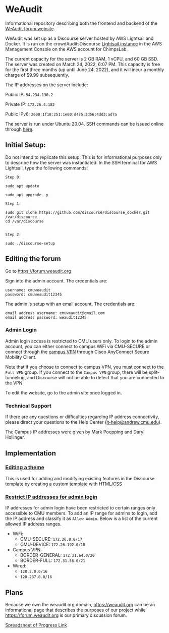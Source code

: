 # WeAudit
Informational repository describing both the frontend and backend of the [WeAudit forum website](https://forum.weaudit.org).

WeAudit was set up as a Discourse server hosted by AWS Lightsail and Docker.
It is run on the crowdAuditsDiscourse [Lightsail instance](https://lightsail.aws.amazon.com/ls/webapp/us-east-1/instances/crowdAuditsDiscourse/connect) in the AWS Management Console on the AWS account for ChimpsLab.  

The current capacity for the server is 2 GB RAM, 1 vCPU, and 60 GB SSD. The server was created on March 24, 2022, 6:07 PM. This capacity is free for the first three months (up until June 24, 2022), and it will incur a monthly charge of $9.99 subsequently.

The IP addresses on the server include:

Public IP: `54.234.130.2`

Private IP: `172.26.4.182`

Public IPv6: `2600:1f18:251:1e00:d475:3d56:4dd3:ad7a`

The server is run under Ubuntu 20.04. SSH commands can be issued online through [here](https://lightsail.aws.amazon.com/ls/remote/us-east-1/instances/crowdAuditsDiscourse/terminal?protocol=ssh).

## Initial Setup:

Do not intend to replicate this setup. This is for informational purposes only to describe how the server was instantiated. In the SSH terminal for AWS Lightsail, type the following commands:

```
Step 0:

sudo apt update 

sudo apt upgrade -y 

Step 1:

sudo git clone https://github.com/discourse/discourse_docker.git /var/discourse
cd /var/discourse


Step 2:

sudo ./discourse-setup
```

## Editing the forum

Go to https://forum.weaudit.org

Sign into the admin account. The credentials are:
```
username: cmuweaudit
password: cmuweaudit12345
```

The admin is setup with an email account. The credentials are:
```
email address username: cmuweaudit@gmail.com
email address password: weaudit12345
```

### Admin Login

Admin login access is restricted to CMU users only. To login to the admin account, you can either connect to campus WiFi via CMU-SECURE or connect through the [campus VPN](https://www.cmu.edu/computing/services/endpoint/network-access/vpn/) through Cisco AnyConnect Secure Mobility Client.

Note that if you choose to connect to campus VPN, you must connect to the `Full VPN` group. If you connect to the `Campus VPN` group, there will be split-tunneling, and Discourse will not be able to detect that you are connected to the VPN.

To edit the website, go to the admin site once logged in.

### Technical Support

If there are any questions or difficulties regarding IP address connectivity, please direct your questions to the Help Center (it-help@andrew.cmu.edu).

The Campus IP addresses were given by Mark Poepping and Daryl Hollinger.

## Implementation

### [Editing a theme](https://forum.weaudit.org/admin/customize/themes) 

This is used for adding and modifying existing features in the Discourse template by creating a custom template with HTML/CSS

### [Restrict IP addresses for admin login](https://forum.weaudit.org/admin/logs/screened_ip_addresses)

IP addresses for admin login have been restricted to certain ranges only accessible to CMU members. To add an IP range for admins to login, add the IP address and classify it as `Allow Admin`. Below is a list of the current allowed IP address ranges.

* WiFi:
  * CMU-SECURE: `172.26.0.0/17`
  * CMU-DEVICE: `172.26.192.0/18`
* Campus VPN:
  * BORDER-GENERAL: `172.31.64.0/20`
  * BORDER-FULL: `172.31.56.0/21`
* Wired:
  * `128.2.0.0/16`
  * `128.237.0.0/16`

## Plans

Because we own the weaudit.org domain, https://weaudit.org can be an informational page that describes the purposes of our project while https://forum.weaudit.org is our primary discussion forum.

[Spreadsheet of Progress Link](https://docs.google.com/spreadsheets/d/1_fKQ28U5SxLMANW9wGegWib_JvO1uIWbCu94F2Vklzc/edit?usp=sharing)
